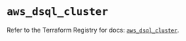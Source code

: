 # `aws_dsql_cluster`

Refer to the Terraform Registry for docs: [`aws_dsql_cluster`](https://registry.terraform.io/providers/hashicorp/aws/6.5.0/docs/resources/dsql_cluster).
